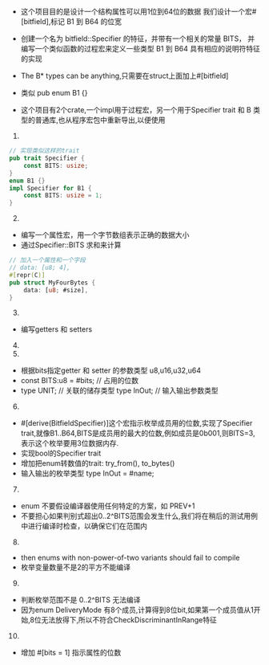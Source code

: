 #
* 这个项目目的是设计一个结构属性可以用1位到64位的数据
我们设计一个宏#[bitfield],标记 B1 到 B64 的位宽
 
* 创建一个名为 bitfield::Specifier 的特征，并带有一个相关的常量 BITS，
并编写一个类似函数的过程宏来定义一些类型 B1 到 B64 具有相应的说明符特征的实现
* The B* types can be anything,只需要在struct上面加上#[bitfield]
* 类似 pub enum B1 {}
* 这个项目有2个crate,一个impl用于过程宏，另一个用于Specifier trait 和 B 类型的普通库,也从程序宏包中重新导出,以便使用

1. 
```rust
// 实现类似这样的trait
pub trait Specifier {
    const BITS: usize;
}
enum B1 {}
impl Specifier for B1 {
    const BITS: usize = 1;
}
```

2. 
* 编写一个属性宏，用一个字节数组表示正确的数据大小
* 通过Specifier::BITS 求和来计算
```rust
// 加入一个属性和一个字段
// data: [u8; 4],
#[repr(C)]
pub struct MyFourBytes {
    data: [u8; #size],
}

```

3. 
* 编写getters 和 setters
4. 

5. 
* 根据bits指定getter 和 setter 的参数类型 u8,u16,u32,u64
* const BITS:u8 = #bits; // 占用的位数
* type UNIT; // 关联的储存类型
type InOut; // 输入输出参数类型

6. 
* #[derive(BitfieldSpecifier)]这个宏指示枚举成员用的位数,实现了Specifier trait,就像B1..B64,BITS是成员用的最大的位数,例如成员是0b001,则BITS=3,表示这个枚举要用3位数据内存.
* 实现bool的Specifier trait
* 增加把enum转数值的trait: try_from(), to_bytes()
* 输入输出的枚举类型  type InOut = #name;
7. 
* enum 不要假设编译器使用任何特定的方案，如 PREV+1
* 不要担心如果判别式超出0..2^BITS范围会发生什么,我们将在稍后的测试用例中进行编译时检查，以确保它们在范围内

8. 
* then enums with non-power-of-two variants should fail to compile
* 枚举变量数量不是2的平方不能编译

9. 
* 判断枚举范围不是 0..2^BITS 无法编译
* 因为enum DeliveryMode 有8个成员,计算得到8位bit,如果第一个成员值从1开始,8位无法放得下,所以不符合CheckDiscriminantInRange特征

10. 
* 增加 #[bits = 1] 指示属性的位数

